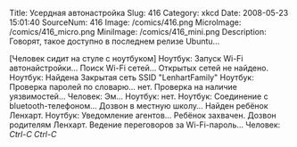 Title: Усердная автонастройка 
Slug: 416 
Category: xkcd 
Date: 2008-05-23 15:01:40 
SourceNum: 416 
Image: /comics/416.png 
MicroImage: /comics/416_micro.png 
MiniImage: /comics/416_mini.png 
Description: Говорят, такое доступно в последнем релизе Ubuntu...
 

[Человек сидит на стуле с ноутбуком]
Ноутбук: Запуск Wi-Fi автонайстройки… Поиск Wi-Fi сетей… Открытых сетей не найдено.
Ноутбук: Найдена Закрытая сеть SSID "LenhartFamily"
Ноутбук: Проверка паролей по словарю… нет. Проверка на наличие уязвимостей…
Человек: Эм…
Ноутбук: нет.
Ноутбук: Соединение с bluetooth-телефоном… Дозвон в местную школу… Найден ребёнок Ленхарт.
Ноутбук: Уведомление агентов… Ребёнок захвачен. Дозвон родителям Ленхарт. Ведение переговоров за Wi-Fi-пароль…
Человек: *Ctrl-C* *Ctrl-C*